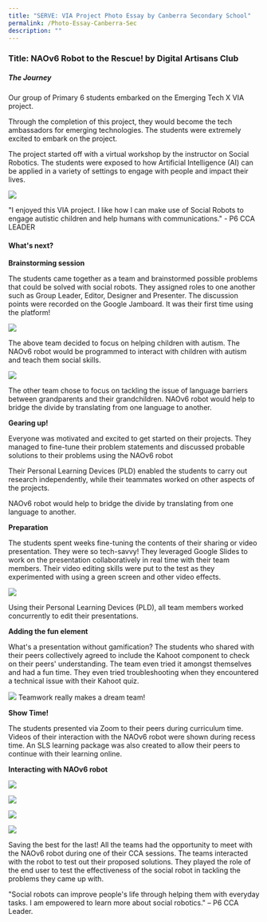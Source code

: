 ```yaml
---
title: "SERVE: VIA Project Photo Essay by Canberra Secondary School"
permalink: /Photo-Essay-Canberra-Sec
description: ""
---
```

### Title: NAOv6 Robot to the Rescue! by Digital Artisans Club ### 

##### **The Journey** 
Our group of Primary 6 students embarked on the Emerging Tech X VIA project.

Through the completion of this project, they would become the tech ambassadors for emerging technologies.
The students were extremely excited to embark on the project.

The project started off with a virtual workshop by the instructor on Social Robotics. The students were exposed to how Artificial Intelligence (AI) can be applied in a variety of settings to engage with people and impact their lives.

![](/images/events/competitions/Canberra%201.jpg)

"I enjoyed this VIA project. I like how I can make use of Social Robots to engage autistic children and help humans with communications." - P6 CCA LEADER

#### **What's next?**

**Brainstorming session**

The students came together as a team and brainstormed possible problems that could be solved with social robots. They assigned roles to one another such as Group Leader, Editor, Designer and Presenter. The discussion points were recorded on the Google Jamboard. It was their first time using the platform!

![](/images/events/competitions/Canberra%202.jpg)

The above team decided to focus on helping children with autism. The NAOv6 robot would be programmed to interact with children with autism and teach them social skills.

![](/images/events/competitions/Canberra%203.jpg)

The other team chose to focus on tackling the issue of language barriers between grandparents and their grandchildren. NAOv6 robot would help to bridge the divide by translating from one language to another.

**Gearing up!**

Everyone was motivated and excited to get started on their projects. They managed to fine-tune their problem statements and discussed probable solutions to their problems using the NAOv6 robot

Their Personal Learning Devices (PLD) enabled the students to carry out research independently, while their teammates worked on other aspects of the projects.

NAOv6 robot would help to bridge the divide by translating from one language to another.

**Preparation**

The students spent weeks fine-tuning the contents of their sharing or video presentation. They were so tech-savvy! They leveraged Google Slides to work on the presentation collaboratively in real time with their team members. Their video editing skills were put to the test as they experimented with using a green screen and other video effects.

![](/images/events/competitions/Canberra%204.jpg)

Using their Personal Learning Devices (PLD), all team members worked concurrently to edit their presentations.

**Adding the fun element**

What's a presentation without gamification? The students who shared with their peers collectively agreed to include the Kahoot component to check on their peers' understanding. The team even tried it amongst themselves and had a fun time. They even tried troubleshooting when they encountered a technical issue with their Kahoot quiz.

![](/images/events/competitions/Canberra%206.jpg)
Teamwork really makes a dream team!

**Show Time!**

The students presented via Zoom to their peers during curriculum time. Videos of their interaction with the NAOv6 robot were shown during recess time. An SLS learning package was also created to allow their peers to continue with their learning online.

**Interacting with NAOv6 robot**


![](/images/events/competitions/Canberra%207.jpg)

![](/images/events/competitions/Canberra%208.jpg)

![](/images/events/competitions/Canberra%2010.jpg)

![](/images/events/competitions/Canberra%2011.jpg)

Saving the best for the last! All the teams had the opportunity to meet with the NAOv6 robot during one of their CCA sessions. The teams interacted with the robot to test out their proposed solutions. They played the role of the end user to test the effectiveness of the social robot in tackling the problems they came up with.

\"Social robots can improve people's life through helping them with everyday tasks. I am empowered to learn more about social robotics." – P6 CCA Leader.